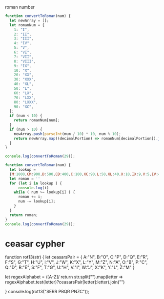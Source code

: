 roman number

```js
function convertToRoman(num) {
  let newArray = [];
  let romanNum = {
    1: "I",
    2: "II",
    3: "III",
    4: "IV",
    5: "V",
    6: "VI",
    7: "VII",
    8: "VIII",
    9: "IX",
    10: "X",
    20: "XX",
    30: "XXX",
    40: "XL",
    50: "L",
    60: "LX",
    70: "LXX",
    80: "LXXX",
    90: "XC",
  };
  if (num < 10) {
    return romanNum[num];
  }
  if (num > 10) {
    newArray.push(parseInt(num / 10) * 10, num % 10);
    return newArray.map((decimalPortion) => romanNum[decimalPortion]).join("");
  }
}

console.log(convertToRoman(29));
```

```js
function convertToRoman(num) {
  let lookup = 
  {M:1000,CM:900,D:500,CD:400,C:100,XC:90,L:50,XL:40,X:10,IX:9,V:5,IV:4,I:1}
  let roman = ''
  for (let i in lookup ) {
      console.log(i)
    while ( num >= lookup[i] ) {
      roman += i;
      num -= lookup[i];
    }
  }
  return roman;
}
console.log(convertToRoman(29));
```


# ceasar cypher

function rot13(str) {
  let ceasarsPair = {
      A:"N",
      B:"O",
      C:"P",
      D:"Q",
      E:"R",
      F:"S",
      G:"T",
      H:"U",
      I:"V",
      J:"W",
      K:"X",
      L:"Y",
      M:"Z",
      N:"A",
      O:"B",
      P:"C",
      Q:"D",
      R:"E",
      S:"F",
      T:"G",
      U:"H",
      V:"I",
      W:"J",
      X:"K",
      Y:"L",
      Z:"M"
  }



  let regexAlphabet = /[A-Z]/
  return str.split("").map(letter => regexAlphabet.test(letter)?ceasarsPair[letter]:letter).join("")

}
console.log(rot13("SERR PBQR PNZC"));
